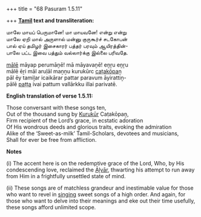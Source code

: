 +++
title = "68 Pasuram 1.5.11"

+++
**[Tamil](/definition/tamil#history "show Tamil definitions") text and transliteration:**

மாலே மாயப் பெருமானே! மா மாயவனே! என்று என்று  
மாலே ஏறி மால் அருளால் மன்னு குருகூர்ச் சடகோபன்  
பால் ஏய் தமிழர் இசைகாரர் பத்தர் பரவும் ஆயிரத்தின்-  
பாலே பட்ட இவை பத்தும் வல்லார்க்கு இல்லை பரிவதே.

[mālē](/definition/male#history "show mālē definitions") māyap perumāṉē! mā māyavaṉē! eṉṟu eṉṟu  
mālē ēṟi māl aruḷāl maṉṉu kurukūrc [caṭakōpaṉ](/definition/catakopan#vaishnavism "show caṭakōpaṉ definitions")  
pāl ēy tamiḻar icaikārar pattar paravum āyirattiṉ-  
pālē [paṭṭa](/definition/patta#history "show paṭṭa definitions") ivai pattum vallārkku illai parivatē.

**English translation of verse 1.5.11:**

Those conversant with these songs ten,  
Out of the thousand sung by [Kurukūr](/definition/kurukur#vaishnavism "show Kurukūr definitions") Caṭakōpaṉ,  
Firm recipient of the Lord’s grace, in ecstatic adoration  
Of His wondrous deeds and glorious traits, evoking the admiration  
Alike of the ‘Sweet-as-milk’ Tamil-Scholars, devotees and musicians,  
Shall for ever be free from affliction.

**Notes**

\(i\) The accent here is on the redemptive grace of the Lord, Who, by His condescending love, reclaimed the [Āḻvār](/definition/aḻvar#vaishnavism "show Āḻvār definitions"), thwarting his attempt to run away from Him in a frightfully unsettled state of mind.

\(ii\) These songs are of matchless grandeur and inestimable value for those who want to revel in [singing](/definition/singing#history "show singing definitions") sweet songs of a high order. And again, for those who want to delve into their meanings and eke out their time usefully, these songs afford unlimited scope.


